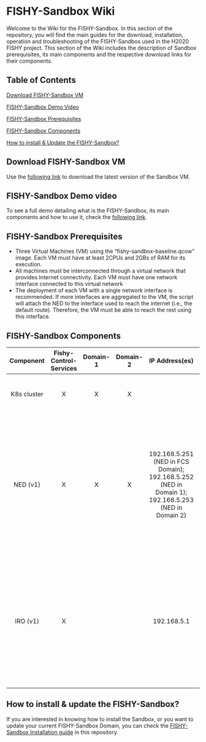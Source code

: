 # FISHY-Sandbox Wiki

Welcome to the Wiki for the FISHY-Sandbox. In this section of the repository, you will find the main guides for the download, installation, operation and troubleshooting of the FISHY-Sandbox used in the H2020 FISHY project. This section of the Wiki includes the description of Sandbox prerequisites, its main components and the respective download links for their components. 

## Table of Contents
[Download FISHY-Sandbox VM](#down)

[FISHY-Sandbox Demo Video](#video)

[FISHY-Sandbox Prerequisites](#prereq)

[FISHY-Sandbox Components](#components)

[How to install & Update the FISHY-Sandbox?](#install)


<a name ="down"/>

## Download FISHY-Sandbox VM

Use the [following link](https://vm-images.netcom.it.uc3m.es/FISHY/images/fishy-VM-baseline-v1_2.qcow) to download the latest version of the Sandbox VM.

<a name ="video"/>

## FISHY-Sandbox Demo video

To see a full demo detailing what is the FISHY-Sandbox, its main components and how to use it, check the [following link](https://vm-images.netcom.it.uc3m.es/FISHY/videos/FISHY-Sandbox-installation.mp4).

<a name ="prereq"/>

## FISHY-Sandbox Prerequisites

+ Three Virtual Machines (VM) using the “fishy-sandbox-baseline.qcow” image. Each VM must have at least 2CPUs and 2GBs of RAM for its execution.
+ All machines must be interconnected through a virtual network that provides Internet connectivity. Each VM must have one network interface connected to this virtual network
+ The deployment of each VM with a single network interface is recommended. If more interfaces are aggregated to the VM, the script will attach the NED to the interface used to reach the internet (i.e., the default route). Therefore, the VM must be able to reach the rest using this interface. 

<!--
## Kubernetes Cluster components

* Kubeadm: version 1.22
* Kubectl: version 1.22.2
* Docker: version 20.10.3
-->

<a name ="components"/>

## FISHY-Sandbox Components

Component | Fishy-Control-Services | Domain-1 | Domain-2 | IP Address(es) | Comments 
:-------------: | :-------------: | :-------------: | :-------------: | :-------------: |:-------------
K8s cluster | X | X | X |  | Kubeadm: version 1.22; Kubectl: version 1.22.2; Docker: version 20.10.3 
NED (v1)  | X | X | X | 192.168.5.251 (NED in FCS Domain); 192.168.5.252 (NED in Domain 1); 192.168.5.253 (NED in Domain 2) | Automatically deployed on each domain once the sandbox has been installed (see *installation process* below). This version supports two VLANs: one for management communication and a second one for inter-domain data-plane communications. 
IRO (v1)  | X |  |  | 192.168.5.1 | Automatically deployed on the Fishy-Control-Services domain once the sandbox has been installed. The current version supports one VLAN for management communication. Additional interfaces (e.g data) might follow in the future if needed.


<a name ="install"/>

## How to install & update the FISHY-Sandbox?

If you are interested in knowing how to install the Sandbox, or you want to update your current FISHY-Sandbox Domain, you can check the [FISHY-Sandbox Installation guide](https://github.com/Networks-it-uc3m/FISHY-Sandbox-development/tree/main/Guides/installation) in this repository. 
